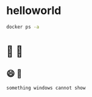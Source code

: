 # helloworld

```bash 
docker ps -a
```

# :couple: :1st_place_medal:
## :smile: :bear:
```bash
something windows cannot show
```
